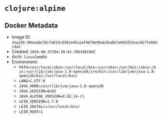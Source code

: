 # `clojure:alpine`

## Docker Metadata

- Image ID: `sha256:90eea6e7dcfa933c4301a45ceaf4bf6e9bab36a8b7a9d3351eac657fe04dcda2`
- Created: `2016-08-31T04:39:43.786198199Z`
- Arch: `linux`/`amd64`
- Environment:
  - `PATH=/usr/local/sbin:/usr/local/bin:/usr/sbin:/usr/bin:/sbin:/bin:/usr/lib/jvm/java-1.8-openjdk/jre/bin:/usr/lib/jvm/java-1.8-openjdk/bin:/usr/local/bin/`
  - `LANG=C.UTF-8`
  - `JAVA_HOME=/usr/lib/jvm/java-1.8-openjdk`
  - `JAVA_VERSION=8u92`
  - `JAVA_ALPINE_VERSION=8.92.14-r1`
  - `LEIN_VERSION=2.7.0`
  - `LEIN_INSTALL=/usr/local/bin/`
  - `LEIN_ROOT=1`
